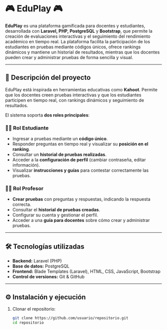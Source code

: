 <p align="center">
  <h1>🎮 <strong>EduPlay</strong> 🎮</h1>
</p>


**EduPlay** es una plataforma gamificada para docentes y estudiantes, desarrollada con **Laravel, PHP, PostgreSQL** y **Bootstrap**, que permite la creación de evaluaciones interactivas y el seguimiento del rendimiento académico en tiempo real. La plataforma facilita la participación de los estudiantes en pruebas mediante códigos únicos, ofrece rankings dinámicos y mantiene un historial de resultados, mientras que los docentes pueden crear y administrar pruebas de forma sencilla y visual.

---

## 🚀 Descripción del proyecto

EduPlay está inspirada en herramientas educativas como **Kahoot**. Permite que los docentes creen pruebas interactivas y que los estudiantes participen en tiempo real, con rankings dinámicos y seguimiento de resultados.  

El sistema soporta **dos roles principales**:

### 👩‍🎓 Rol Estudiante
- Ingresar a pruebas mediante un **código único**.  
- Responder preguntas en tiempo real y visualizar su **posición en el ranking**.  
- Consultar un **historial de pruebas realizadas**.  
- Acceder a la **configuración de perfil** (cambiar contraseña, editar información).  
- Visualizar **instrucciones y guías** para contestar correctamente las pruebas.  

### 👨‍🏫 Rol Profesor
- **Crear pruebas** con preguntas y respuestas, indicando la respuesta correcta.  
- Consultar el **historial de pruebas creadas**.  
- Configurar su cuenta y gestionar el perfil.  
- Acceder a una **guía para docentes** sobre cómo crear y administrar pruebas.  

---

## 🛠 Tecnologías utilizadas
- **Backend:** Laravel (PHP)  
- **Base de datos:** PostgreSQL  
- **Frontend:** Blade Templates (Laravel), HTML, CSS, JavaScript, Bootstrap  
- **Control de versiones:** Git & GitHub  

---

## ⚙️ Instalación y ejecución

1. Clonar el repositorio:
   ```bash
   git clone https://github.com/usuario/repositorio.git
   cd repositorio


